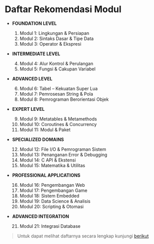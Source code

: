 # Daftar Rekomendasi Modul

- **FOUNDATION LEVEL**

  1.  Modul 1: Lingkungan & Persiapan
  2.  Modul 2: Sintaks Dasar & Tipe Data
  3.  Modul 3: Operator & Ekspresi&#x20;

- **INTERMEDIATE LEVEL**

  4. Modul 4: Alur Kontrol & Perulangan
  5. Modul 5: Fungsi & Cakupan Variabel&#x20;

- **ADVANCED LEVEL**

  6. Modul 6: Tabel – Kekuatan Super Lua
  7. Modul 7: Pemrosesan String & Pola
  8. Modul 8: Pemrograman Berorientasi Objek&#x20;

- **EXPERT LEVEL**

  9. Modul 9: Metatables & Metamethods
  10. Modul 10: Coroutines & Concurrency
  11. Modul 11: Modul & Paket&#x20;

- **SPECIALIZED DOMAINS**

  12. Modul 12: File I/O & Pemrograman Sistem
  13. Modul 13: Penanganan Error & Debugging
  14. Modul 14: C API & Ekstensi
  15. Modul 15: Matematika & Utilitas&#x20;

- **PROFESSIONAL APPLICATIONS**

  16. Modul 16: Pengembangan Web
  17. Modul 17: Pengembangan Game
  18. Modul 18: Sistem Embedded
  19. Modul 19: Data Science & Analisis
  20. Modul 20: Scripting & Otomasi&#x20;

- **ADVANCED INTEGRATION**

  21. Modul 21: Integrasi Database&#x20;

> Untuk dapat melihat daftarnya secara lengkap kunjungi [berikut](../../../README.md)
